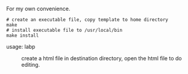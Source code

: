 For my own convenience.

```
# create an executable file, copy template to home directory
make
# install executable file to /usr/local/bin
make install
```

usage: labp <dir>

create a html file in destination directory, open the html file to do editing.
